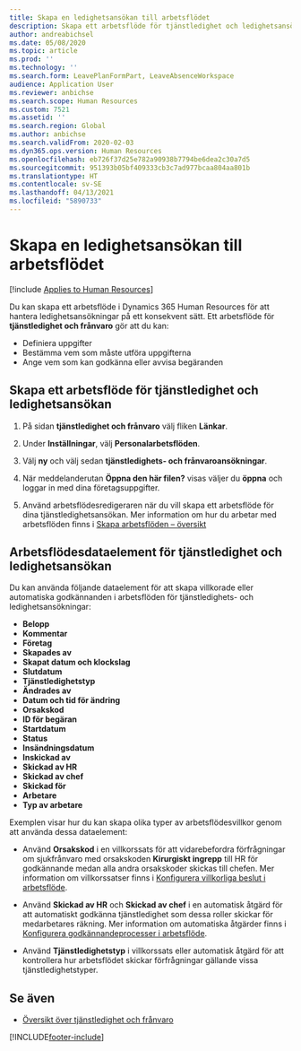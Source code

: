 ```yaml
---
title: Skapa en ledighetsansökan till arbetsflödet
description: Skapa ett arbetsflöde för tjänstledighet och ledighetsansökan om du vill hantera ledighetsansökningar på ett konsekvent sätt i Dynamics 365 Human Resources.
author: andreabichsel
ms.date: 05/08/2020
ms.topic: article
ms.prod: ''
ms.technology: ''
ms.search.form: LeavePlanFormPart, LeaveAbsenceWorkspace
audience: Application User
ms.reviewer: anbichse
ms.search.scope: Human Resources
ms.custom: 7521
ms.assetid: ''
ms.search.region: Global
ms.author: anbichse
ms.search.validFrom: 2020-02-03
ms.dyn365.ops.version: Human Resources
ms.openlocfilehash: eb726f37d25e782a90938b7794be6dea2c30a7d5
ms.sourcegitcommit: 951393b05bf409333cb3c7ad977bcaa804aa801b
ms.translationtype: HT
ms.contentlocale: sv-SE
ms.lasthandoff: 04/13/2021
ms.locfileid: "5890733"
---
```

# <a name="create-a-leave-request-workflow"></a>Skapa en ledighetsansökan till arbetsflödet

[!include [Applies to Human Resources](../includes/applies-to-hr.md)]

Du kan skapa ett arbetsflöde i Dynamics 365 Human Resources för att hantera ledighetsansökningar på ett konsekvent sätt. Ett arbetsflöde för **tjänstledighet och frånvaro** gör att du kan:

- Definiera uppgifter
- Bestämma vem som måste utföra uppgifterna
- Ange vem som kan godkänna eller avvisa begäranden

## <a name="create-a-leave-and-absence-request-workflow"></a>Skapa ett arbetsflöde för tjänstledighet och ledighetsansökan

1. På sidan **tjänstledighet och frånvaro** välj fliken **Länkar**.

2. Under **Inställningar**, välj **Personalarbetsflöden**.

3. Välj **ny** och välj sedan **tjänstledighets- och frånvaroansökningar**. 

4. När meddelanderutan **Öppna den här filen?** visas väljer du **öppna** och loggar in med dina företagsuppgifter.

5. Använd arbetsflödesredigeraren när du vill skapa ett arbetsflöde för dina tjänstledighetsansökan. Mer information om hur du arbetar med arbetsflöden finns i [Skapa arbetsflöden – översikt](../fin-ops-core/fin-ops/organization-administration/create-workflow.md?toc=%2fdynamics365%2fcommerce%2ftoc.json.)

## <a name="leave-and-absence-request-workflow-data-elements"></a>Arbetsflödesdataelement för tjänstledighet och ledighetsansökan

Du kan använda följande dataelement för att skapa villkorade eller automatiska godkännanden i arbetsflöden för tjänstledighets- och ledighetsansökningar:

- **Belopp**
- **Kommentar**
- **Företag**
- **Skapades av**
- **Skapat datum och klockslag**
- **Slutdatum**
- **Tjänstledighetstyp**
- **Ändrades av**
- **Datum och tid för ändring**
- **Orsakskod**
- **ID för begäran**
- **Startdatum**
- **Status** 
- **Insändningsdatum**
- **Inskickad av**
- **Skickad av HR**
- **Skickad av chef**
- **Skickad för**
- **Arbetare**
- **Typ av arbetare**

Exemplen visar hur du kan skapa olika typer av arbetsflödesvillkor genom att använda dessa dataelement:

- Använd **Orsakskod** i en villkorssats för att vidarebefordra förfrågningar om sjukfrånvaro med orsakskoden **Kirurgiskt ingrepp** till HR för godkännande medan alla andra orsakskoder skickas till chefen. Mer information om villkorssatser finns i [Konfigurera villkorliga beslut i arbetsflöde](../fin-ops-core/fin-ops/organization-administration/configure-conditional-decision-workflow.md). 

- Använd **Skickad av HR** och **Skickad av chef** i en automatisk åtgärd för att automatiskt godkänna tjänstledighet som dessa roller skickar för medarbetares räkning. Mer information om automatiska åtgärder finns i [Konfigurera godkännandeprocesser i arbetsflöde](../fin-ops-core/fin-ops/organization-administration/configure-approval-process-workflow.md).

- Använd **Tjänstledighetstyp** i villkorssats eller automatisk åtgärd för att kontrollera hur arbetsflödet skickar förfrågningar gällande vissa tjänstledighetstyper.

## <a name="see-also"></a>Se även

- [Översikt över tjänstledighet och frånvaro](hr-leave-and-absence-overview.md)


[!INCLUDE[footer-include](../includes/footer-banner.md)]
